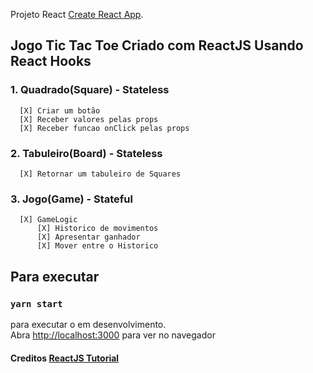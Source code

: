 Projeto React [Create React App](https://github.com/facebook/create-react-app).

## Jogo Tic Tac Toe Criado com ReactJS Usando React Hooks
  ### 1. Quadrado(Square) - Stateless
      [X] Criar um botão 
      [X] Receber valores pelas props
      [X] Receber funcao onClick pelas props
  ### 2. Tabuleiro(Board) - Stateless
      [X] Retornar um tabuleiro de Squares
  ### 3. Jogo(Game) - Stateful
      [X] GameLogic
          [X] Historico de movimentos
          [X] Apresentar ganhador
          [X] Mover entre o Historico

## Para executar
### `yarn start`

para executar o em desenvolvimento.<br />
Abra [http://localhost:3000](http://localhost:3000) para ver no navegador

#### Creditos [ReactJS Tutorial](https://en.reactjs.org/tutorial/tutorial.html)
